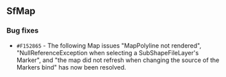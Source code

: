 ## SfMap

### Bug fixes

- `#F152865` - The following Map issues "MapPolyline not rendered", "NullReferenceException when selecting a SubShapeFileLayer's Marker", and "the map did not refresh when changing the source of the Markers bind" has now been resolved.
